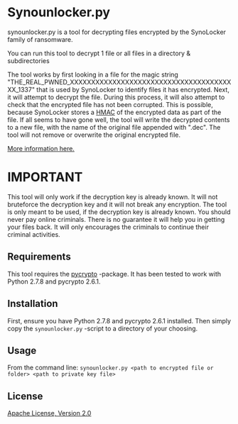 Synounlocker.py
===============

synounlocker.py is a tool for decrypting files encrypted by the SynoLocker family of ransomware.

You can run this tool to decrypt 1 file or all files in a directory & subdirectories

The tool works by first looking in a file for the magic string "THE_REAL_PWNED_XXXXXXXXXXXXXXXXXXXXXXXXXXXXXXXXXXXXXXXX_1337" that is used by SynoLocker to identify files it has encrypted. Next, it will attempt to decrypt the file. During this process, it will also attempt to check that the encrypted file has not been corrupted. This is possible, because SynoLocker stores a [HMAC](http://en.wikipedia.org/wiki/Hash-based_message_authentication_code) of the encrypted data as part of the file. If all seems to have gone well, the tool will write the decrypted contents to a new file, with the name of the original file appended with ".dec". The tool will not remove or overwrite the original encrypted file.

[More information here.](http://www.f-secure.com/weblog/archives/00002737.html)

IMPORTANT
=========

This tool will only work if the decryption key is already known. It will not bruteforce the decryption key and it will not break any encryption. The tool is only meant to be used, if the decryption key is already known. You should never pay online criminals. There is no guarantee it will help you in getting your files back. It will only encourages the criminals to continue their criminal activities.

Requirements
------------

This tool requires the [pycrypto](https://pypi.python.org/pypi/pycrypto) -package. It has been tested to work with Python 2.7.8 and pycrypto 2.6.1.

Installation
------------

First, ensure you have Python 2.7.8 and pycrypto 2.6.1 installed. Then simply copy the `synounlocker.py` -script to a directory of your choosing.

Usage
-----

From the command line: `synounlocker.py <path to encrypted file or folder> <path to private key file>`

License
-------

[Apache License, Version 2.0](http://www.apache.org/licenses/LICENSE-2.0)
